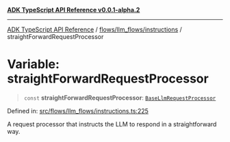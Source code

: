 [**ADK TypeScript API Reference v0.0.1-alpha.2**](../../../../README.md)

***

[ADK TypeScript API Reference](../../../../modules.md) / [flows/llm\_flows/instructions](../README.md) / straightForwardRequestProcessor

# Variable: straightForwardRequestProcessor

> `const` **straightForwardRequestProcessor**: [`BaseLlmRequestProcessor`](../../BaseLlmProcessor/interfaces/BaseLlmRequestProcessor.md)

Defined in: [src/flows/llm\_flows/instructions.ts:225](https://github.com/njraladdin/adk-typescript/blob/main/src/flows/llm_flows/instructions.ts#L225)

A request processor that instructs the LLM to respond in a straightforward way.
